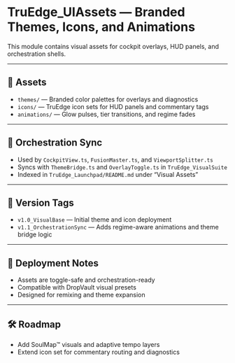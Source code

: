 # TruEdge_UIAssets — Branded Themes, Icons, and Animations

This module contains visual assets for cockpit overlays, HUD panels, and orchestration shells.

---

## 🎨 Assets

- `themes/` — Branded color palettes for overlays and diagnostics
- `icons/` — TruEdge icon sets for HUD panels and commentary tags
- `animations/` — Glow pulses, tier transitions, and regime fades

---

## 🔗 Orchestration Sync

- Used by `CockpitView.ts`, `FusionMaster.ts`, and `ViewportSplitter.ts`
- Syncs with `ThemeBridge.ts` and `OverlayToggle.ts` in `TruEdge_VisualSuite`
- Indexed in `TruEdge_Launchpad/README.md` under “Visual Assets”

---

## 🧭 Version Tags

- `v1.0_VisualBase` — Initial theme and icon deployment
- `v1.1_OrchestrationSync` — Adds regime-aware animations and theme bridge logic

---

## 📝 Deployment Notes

- Assets are toggle-safe and orchestration-ready
- Compatible with DropVault visual presets
- Designed for remixing and theme expansion

---

## 🛠️ Roadmap

- Add SoulMap™ visuals and adaptive tempo layers
- Extend icon set for commentary routing and diagnostics
